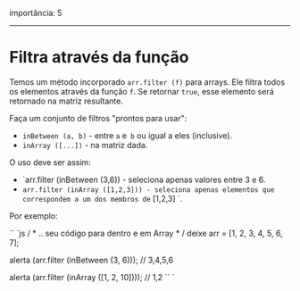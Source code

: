 importância: 5

---

# Filtra através da função

Temos um método incorporado `arr.filter (f)` para arrays. Ele filtra todos os elementos através da função `f`. Se retornar `true`, esse elemento será retornado na matriz resultante.

Faça um conjunto de filtros "prontos para usar":

- `inBetween (a, b)` - entre `a` e` b` ou igual a eles (inclusive).
- `inArray ([...])` - na matriz dada.

O uso deve ser assim:

- `arr.filter (inBetween (3,6)) - seleciona apenas valores entre 3 e 6.
- `arr.filter (inArray ([1,2,3])) - seleciona apenas elementos que correspondem a um dos membros de` [1,2,3] `.

Por exemplo:

`` `js
/ * .. seu código para dentro e em Array * /
deixe arr = [1, 2, 3, 4, 5, 6, 7];

alerta (arr.filter (inBetween (3, 6))); // 3,4,5,6

alerta (arr.filter (inArray ([1, 2, 10]))); // 1,2
`` `

